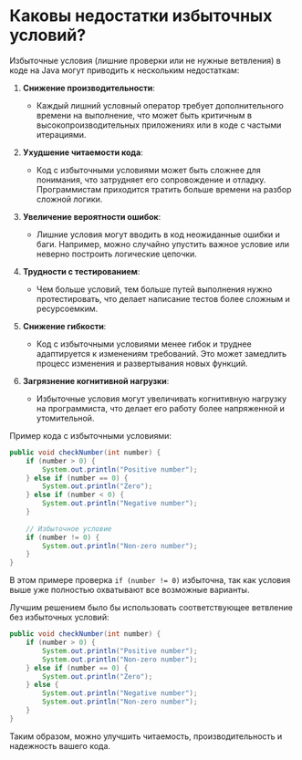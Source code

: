 # Каковы недостатки избыточных условий?

Избыточные условия (лишние проверки или не нужные ветвления) в коде на Java могут приводить к нескольким недостаткам:

1. **Снижение производительности**:
   - Каждый лишний условный оператор требует дополнительного времени на выполнение, что может быть критичным в высокопроизводительных приложениях или в коде с частыми итерациями.
   
2. **Ухудшение читаемости кода**:
   - Код с избыточными условиями может быть сложнее для понимания, что затрудняет его сопровождение и отладку. Программистам приходится тратить больше времени на разбор сложной логики.

3. **Увеличение вероятности ошибок**:
   - Лишние условия могут вводить в код неожиданные ошибки и баги. Например, можно случайно упустить важное условие или неверно построить логические цепочки.
   
4. **Трудности с тестированием**:
   - Чем больше условий, тем больше путей выполнения нужно протестировать, что делает написание тестов более сложным и ресурсоемким.
   
5. **Снижение гибкости**:
   - Код с избыточными условиями менее гибок и труднее адаптируется к изменениям требований. Это может замедлить процесс изменения и развертывания новых функций.
   
6. **Загрязнение когнитивной нагрузки**:
   - Избыточные условия могут увеличивать когнитивную нагрузку на программиста, что делает его работу более напряженной и утомительной.

Пример кода с избыточными условиями:

```java
public void checkNumber(int number) {
    if (number > 0) {
        System.out.println("Positive number");
    } else if (number == 0) {
        System.out.println("Zero");
    } else if (number < 0) {
        System.out.println("Negative number");
    }
    
    // Избыточное условие
    if (number != 0) {
        System.out.println("Non-zero number");
    }
}
```

В этом примере проверка `if (number != 0)` избыточна, так как условия выше уже полностью охватывают все возможные варианты.

Лучшим решением было бы использовать соответствующее ветвление без избыточных условий:

```java
public void checkNumber(int number) {
    if (number > 0) {
        System.out.println("Positive number");
        System.out.println("Non-zero number");
    } else if (number == 0) {
        System.out.println("Zero");
    } else {
        System.out.println("Negative number");
        System.out.println("Non-zero number");
    }
}
```

Таким образом, можно улучшить читаемость, производительность и надежность вашего кода.